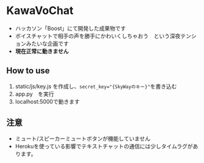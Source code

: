# KawaVoChat
- ハッカソン「Boost」にて開発した成果物です
- ボイスチャットで相手の声を勝手にかわいくしちゃおう　という深夜テンションみたいな企画です
- **現在正常に動きません**

## How to use
1. static/js/key.js を作成し、```secret_key="{SkyWayのキー}"```を書き込む
1. app.py　を実行
1. localhost:5000で動きます

## 注意
- ミュート/スピーカーミュートボタンが機能していません
- Herokuを使っている影響でテキストチャットの通信には少しタイムラグがあります。